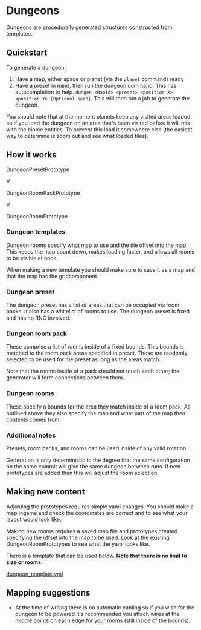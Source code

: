 # Dungeons

Dungeons are procedurally generated structures constructed from templates.

## Quickstart

To generate a dungeon:
1. Have a map, either space or planet (via the `planet` command) ready
2. Have a preset in mind, then run the dungeon command. This has autocompletion to help. `dungen <MapId> <preset> <position X> <position Y> [Optional seed]`. This will then run a job to generate the dungeon.

You should note that at the moment planets keep any visited areas loaded so if you load the dungeon on an area that's been visited before it will mix with the biome entities. To prevent this load it somewhere else (the easiest way to determine is zoom out and see what loaded tiles).

## How it works
DungeonPresetPrototype

V

DungeonRoomPackPrototype

V

DungeonRoomPrototype

### Dungeon templates
Dungeon rooms specify what map to use and the tile offset into the map. This keeps the map count down, makes loading faster, and allows all rooms to be visible at once.

When making a new template you should make sure to save it as a map and that the map has the gridcomponent.

### Dungeon preset
The dungeon preset has a list of areas that can be occupied via room packs. It also has a whitelist of rooms to use.
The dungeon preset is fixed and has no RNG involved.

### Dungeon room pack
These comprise a list of rooms inside of a fixed bounds. This bounds is matched to the room pack areas specified in preset.
These are randomly selected to be used for the preset as long as the areas match.

Note that the rooms inside of a pack should not touch each other; the generator will form connections between them.

### Dungeon rooms
These specify a bounds for the area they match inside of a room pack.
As outlined above they also specify the map and what part of the map their contents comes from.

### Additional notes
Presets, room packs, and rooms can be used inside of any valid rotation.

Generation is only deterministic to the degree that the same configuration on the same commit will give the same dungeon between runs. If new prototypes are added then this will adjust the room selection.

## Making new content
Adjusting the prototypes requires simple yaml changes. You should make a map ingame and check the coordinates are correct and to see what your layout would look like.

Making new rooms requires a saved map file and prototypes created specifying the offset into the map to be used. Look at the existing DungeonRoomPrototypes to see what the yaml looks like.

There is a template that can be used below. **Note that there is no limit to size or rooms.**

[dungeon_template.yml](../../../../assets/misc/dungeon_template.yml)

## Mapping suggestions

* At the time of writing there is no automatic cabling so if you wish for the dungeon to be powered it's recommended you attach wires at the middle points on each edge for your rooms (still inside of the bounds).


